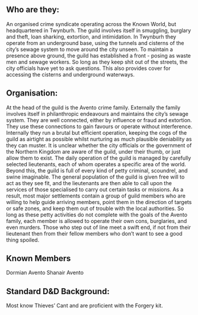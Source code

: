 ## Who are they:
An organised crime syndicate operating across the Known World, but headquartered in Twynburh. The guild involves itself in smuggling, burglary and theft, loan sharking, extortion, and intimidation. In Twynburh they operate from an underground base, using the tunnels and cisterns of the city’s sewage system to move around the city unseen. To maintain a presence above ground, the guild has established a front - posing as waste men and sewage workers. So long as they keep shit out of the streets, the city officials have yet to ask questions. This also provides cover for accessing the cisterns and underground waterways.  
## Organisation:
At the head of the guild is the Avento crime family. Externally the family involves itself in philanthropic endeavours and maintains the city’s sewage system. They are well connected, either by influence or fraud and extortion. They use these connections to gain favours or operate without interference. Internally they run a brutal but efficient operation, keeping the cogs of the guild as airtight as possible whilst nurturing as much plausible deniability as they can muster. It is unclear whether the city officials or the government of the Northern Kingdom are aware of the guild, under their thumb, or just allow them to exist. The daily operation of the guild is managed by carefully selected lieutenants, each of whom operates a specific area of the world. Beyond this, the guild is full of every kind of petty criminal, scoundrel, and swine imaginable. The general population of the guild is given free will to act as they see fit, and the lieutenants are then able to call upon the services of those specialised to carry out certain tasks or missions. As a result, most major settlements contain a group of guild members who are willing to help guide arriving members, point them in the direction of targets or safe zones, and keep them out of trouble with the local authorities. So long as these petty activities do not complete with the goals of the Avento family, each member is allowed to operate their own cons, burglaries, and even murders. Those who step out of line meet a swift end, if not from their lieutenant then from their fellow members who don’t want to see a good thing spoiled.  
## Known Members
Dormian Avento
Shanair Avento
## Standard D&D Background:
Most know Thieves’ Cant and are proficient with the Forgery kit.
